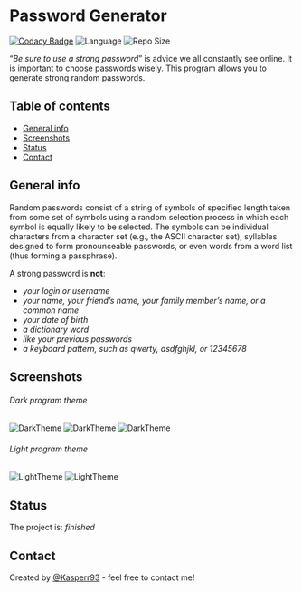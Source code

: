 # Password Generator
[![Codacy Badge](https://api.codacy.com/project/badge/Grade/42ddab3464994778bf9e6ae54b9fbd96)](https://www.codacy.com/app/Kasperr93/PasswordGenerator?utm_source=github.com&amp;utm_medium=referral&amp;utm_content=Kasperr93/PasswordGenerator&amp;utm_campaign=Badge_Grade) ![Language](https://img.shields.io/github/languages/top/Kasperr93/PasswordGenerator.svg) ![Repo Size](https://img.shields.io/github/repo-size/Kasperr93/PasswordGenerator.svg)

“_Be sure to use a strong password_” is advice we all constantly see online. It is important to choose passwords wisely. This program allows you to generate strong random passwords.

## Table of contents
* [General info](#general-info)
* [Screenshots](#screenshots)
* [Status](#status)
* [Contact](#contact)

## General info
Random passwords consist of a string of symbols of specified length taken from some set of symbols using a random selection process in which each symbol is equally likely to be selected. The symbols can be individual characters from a character set (e.g., the ASCII character set), syllables designed to form pronounceable passwords, or even words from a word list (thus forming a passphrase).

A strong password is __not__:
* _your login or username_
* _your name, your friend’s name, your family member’s name, or a common name_
* _your date of birth_
* _a dictionary word_
* _like your previous passwords_
* _a keyboard pattern, such as qwerty, asdfghjkl, or 12345678_

## Screenshots
###### Dark program theme
![DarkTheme](https://user-images.githubusercontent.com/26023953/54542932-f6737b80-499c-11e9-8bbe-d7cb9b96931f.png)
![DarkTheme](https://user-images.githubusercontent.com/26023953/54542933-f6737b80-499c-11e9-8c99-4d6f9742a5da.png) 
![DarkTheme](https://user-images.githubusercontent.com/26023953/54542935-f6737b80-499c-11e9-8a31-c73d0132438b.png) 

###### Light program theme
![LightTheme](https://user-images.githubusercontent.com/26023953/54542934-f6737b80-499c-11e9-8e33-86908bec1868.png) 
![LightTheme](https://user-images.githubusercontent.com/26023953/54542936-f70c1200-499c-11e9-914e-e874201765d3.png) 

## Status
The project is: _finished_

## Contact
Created by [@Kasperr93](https://www.linkedin.com/in/kasperek-tomasz/) - feel free to contact me!
